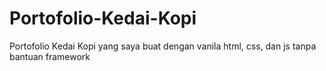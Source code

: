 # Portofolio-Kedai-Kopi
Portofolio Kedai Kopi yang saya buat dengan vanila html, css, dan js tanpa bantuan framework
